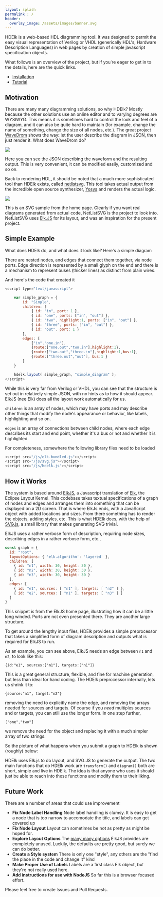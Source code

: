 ```yaml
---
layout: splash
permalink : /
header:
  overlay_image: /assets/images/banner.svg
---
```



HDElk is a web-based HDL diagramming tool.  It was designed to permit the easy visual representation of Verilog or VHDL (generically HDL's, Hardware Description Languages) in web pages by creation of simple javascript specification objects.

What follows is an overview of the project, but if you're eager to get in to the details, here are the quick links.

- [Installation]({{site.baseurl}}/installation/)
- [Tutorial]({{site.baseurl}}/tutorial/)

## Motivation

There are many many diagramming solutions, so why HDElk?  Mostly because the other solutions use an online editor and to varying degrees are WYSIWYG. This means it is sometimes hard to control the look and feel of a diagram, and it can also be quite hard to maintain (for example, change the name of something, change the size of all nodes, etc.).  The great project [WaveDrom](https://wavedrom.com/) shows the way: let the user describe the diagram in JSON, then just render it.  What does WaveDrom do?

![]({{site.baseurl}}/assets/images/wavedrom.png)

Here you can see the JSON describing the waveform and the resulting output.  This is very convenient, it can be modified easily, customized and so on.

Back to rendering HDL, it should be noted that a much more sophisticated tool than HDElk exists, called [netlistsvg](https://github.com/nturley/netlistsvg).  This tool takes actual output from the incredible open source synthesizer, [Yosys](https://github.com/cliffordwolf/yosys) and renders the actual logic.

![]({{site.baseurl}}/assets/images/netlistsvg.svg)

This is an SVG sample from the home page.  Clearly if you want real diagrams generated from actual code, NetListSVG is the project to look into.  NetListSVG uses [Elk.JS](https://github.com/OpenKieler/elkjs) for its layout, and was an inspiration for the present project.

## Simple Example

What does HDElk do, and what does it look like?  Here's a simple diagram

<div id="simple_diagram"></div>

<script type="text/javascript">

    var simple_graph = {
        id: "Simple",
        children: [
            { id: "in", port: 1 },
            { id: "one", ports: ["in", "out"] },
            { id: "two", highlight:1, ports: ["in", "out"] },
            { id: "three", ports: ["in", "out"] },
            { id: "out", port: 1 }
        ],
        edges: [
            ["in","one.in"],
            {route:["one.out","two.in"],highlight:1},
            {route:["two.out","three.in"],highlight:1,bus:1},
            {route:["three.out","out"], bus:1 }
        ]
    }

    hdelk.layout( simple_graph, "simple_diagram" );
</script>

There are nested nodes, and edges that connect them together, via node ports.  Edge direction is represented by a small glyph on the end and there is a mechanism to represent buses (thicker lines) as distinct from plain wires.

And here's the code that created it

```js
<script type="text/javascript">

    var simple_graph = {
        id: "Simple",
        children: [
            { id: "in", port: 1 },
            { id: "one", ports: ["in", "out"] },
            { id: "two", highlight:1, ports: ["in", "out"] },
            { id: "three", ports: ["in", "out"] },
            { id: "out", port: 1 }
        ],
        edges: [
            ["in","one.in"],
            {route:["one.out","two.in"],highlight:1},
            {route:["two.out","three.in"],highlight:1,bus:1},
            {route:["three.out","out"], bus:1 }
        ]
    }

    hdelk.layout( simple_graph, "simple_diagram" );
</script>
```
While this is very far from Verilog or VHDL, you can see that the structure is set out in relatively simple JSON, with no hints as to how it should appear.  ElkJS (nee Elk) does all the layout work automatically for us.

`children` is an array of nodes, which may have ports and may describe other things that modify the node's appearance or behavior, like labels, highlighting and so on.

`edges` is an array of connections between child nodes, where each edge describes its start and end point, whether it's a bus or not and whether it is highlighted.

For completeness, somewhere the following library files need to be loaded

```js
<script src="/js/elk.bundled.js"></script>
<script src="/js/svg.js"></script>
<script src="/js/hdelk.js"></script>
```

## How it Works

The system is based around [ElkJS](https://github.com/OpenKieler/elkjs), a Javascript translation of [Elk](https://www.eclipse.org/elk/), the Eclipse Layout Kernel.  This codebase takes textual specifications of a graph of nodes and edges and arranges them into something that can be displayed on a 2D screen.  That is where ElkJs ends, with a JavaScript object with added locations and sizes.  From there something has to render the objects, adding styles, etc.  This is what HDElk does, with the help of [SVG.js](https://svgjs.com/), a small library that makes generating SVG trivial.

ElkJS uses a rather verbose form of description, requiring node sizes, describing edges in a rather verbose form, etc.,

```js
const graph = {
  id: "root",
  layoutOptions: { 'elk.algorithm': 'layered' },
  children: [
    { id: "n1", width: 30, height: 30 },
    { id: "n2", width: 30, height: 30 },
    { id: "n3", width: 30, height: 30 }
  ],
  edges: [
    { id: "e1", sources: [ "n1" ], targets: [ "n2" ] },
    { id: "e2", sources: [ "n1" ], targets: [ "n3" ] }
  ]
}
```

This snippet is from the ElkJS home page, illustrating how it can be a little long winded.  Ports are not even presented there.  They are another large structure.

To get around the lengthy input files, HDElk provides a simple preprocessor that takes a simplified form of diagram description and outputs what is required for ElkJS to run.

As an example, you can see above, ElkJS needs an edge between `n1` and `n2`, to look like this:

`{id:"e1", sources:["n1"], targets:["n1"]}`

This is a great general structure, flexible, and fine for machine generation, but less than ideal for hand coding.  The HDElk preprocessor internally, lets us shrink it to:

`{source:"n1", target:"n2"}`

removing the need to explicitly name the edge, and removing the arrays needed for sources and targets.  Of course if you *need* multiples sources and or targets, you can still use the longer form.  In one step further,

`["one","two"]`

we remove the need for the object and replacing it with a much simpler array of two strings.

So the picture of what happens when you submit a graph to HDElk is shown (roughly) below:

<div id="hdelk_diagram"></div>

<script type="text/javascript">

    const hdelk_graph = {
        id: "HDElk FLOW",
        children: [
            { id: "diagram", highlight:2, type:"JSON" },
            { id: "HDElk", highlight:1, label:"", height:80, ports: [ "layout()", "svg"  ],
                children: [
                    { id: "transform()", width:90, type:"JavaScript" },
                    { id: "Elk.js", type:"Library" },
                    { id: "diagram()", type:"JavaScript" },
                    { id: "SVG.js", type:"Library" },
                ],
                edges:[
                    ["HDElk.layout()", "transform()" ],
                    ["transform()", "Elk.js" ],
                    ["Elk.js", "diagram()" ],
                    ["diagram()", "SVG.js" ],
                    ["SVG.js", "HDElk.svg" ],
                ]
            },
            { id: "webpage", highlight:4, type:"HTML", ports: [ "div" ] }
        ],
        edges: [ ["diagram","HDElk.layout()"], ["HDElk.svg","webpage.div"] ]
    }

    hdelk.layout( hdelk_graph, "hdelk_diagram" );
</script>

HDElk uses Elk.js to do layout, and SVG.JS to generate the output.  The two main functions that do HDElk work are `transform()` and `diagram()` both are short, simple and live in HDElk.  The idea is that anyone who uses it should just be able to reach into these functions and modify them to their liking.

## Future Work

There are a number of areas that could use improvement

- **Fix Node Label Handling** Node label handling is clumsy.  It is easy to get a node that is too narrow to accomodate the title, and labels can get covered up
- **Fix Node Layout**  Layout can sometimes be not as pretty as might be hoped for.
- **Explore Layout Options** The [many many options](https://www.eclipse.org/elk/reference/options.html) ElkJS provides are completely unused.  Luckily, the defaults are pretty good, but surely we can do better.
- **Create a Style system** There is only one "style", any others are the "find the place in the code and change it" kind
- **Make Proper Use of Labels** Labels are a first class Elk object, but they're not really used here.
- **Add instructions for use with NodeJS** So far this is a browser focused effort.

Please feel free to create Issues and Pull Requests.